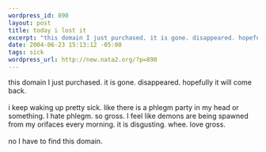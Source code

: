 ```yaml
--- 
wordpress_id: 890
layout: post
title: today i lost it
excerpt: "this domain I just purchased. it is gone. disappeared. hopefully it will come back. i keep waking up pretty sick. like there is a phlegm party in my head or something. I hate phlegm. so gross. I feel like demons are being spawned from my orifaces every morning. it is disgusting. whee. love gross. no I have to find this domain. "
date: 2004-06-23 15:13:12 -05:00
tags: sick
wordpress_url: http://new.nata2.org/?p=890
---
```

this domain I just purchased. it is gone. disappeared. hopefully it will come back. <br/><br/>i keep waking up pretty sick. like there is a phlegm party in my head or something. I hate phlegm. so gross. I feel like demons are being spawned from my orifaces every morning. it is disgusting. whee. love gross. <br/><br/>no I have to find this domain. 
